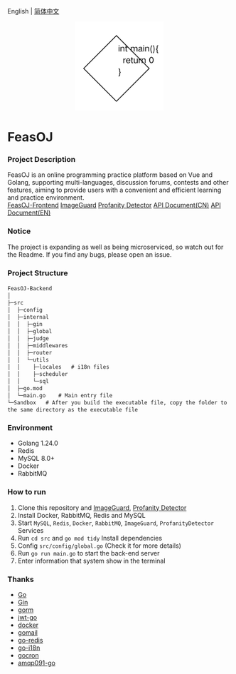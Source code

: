 English | [简体中文](README_CN.md)
<p align="center">
    <a href="https://github.com/ClaretWheel1481/FeasOJ-Backend">
        <img src="public/logo.png" height="200"/>
    </a>
</p>

# FeasOJ
### Project Description
FeasOJ is an online programming practice platform based on Vue and Golang, supporting multi-languages, discussion forums, contests and other features, aiming to provide users with a convenient and efficient learning and practice environment.
<br>
[FeasOJ-Frontend](https://github.com/ClaretWheel1481/FeasOJ)
[ImageGuard](https://github.com/ClaretWheel1481/ImageGuard)
[Profanity Detector](https://github.com/ClaretWheel1481/ProfanityDetector)
[API Document(CN)](https://claret-feasoj.apifox.cn)
[API Document(EN)](https://claret-feasoj.apifox.cn/en/)

### Notice
The project is expanding as well as being microserviced, so watch out for the Readme.
If you find any bugs, please open an issue.

### Project Structure
```
FeasOJ-Backend
│ 
├─src
│  ├─config
│  ├─internal
│  │  ├─gin
│  │  ├─global
│  │  ├─judge
│  │  ├─middlewares
│  │  ├─router
│  │  └─utils
│  │    ├─locales   # i18n files
│  │    ├─scheduler
│  │    └─sql
│  ├─go.mod
│  └─main.go    # Main entry file
└─Sandbox   # After you build the executable file, copy the folder to the same directory as the executable file
```

### Environment
- Golang 1.24.0
- Redis
- MySQL 8.0+
- Docker
- RabbitMQ

### How to run
1. Clone this repository and [ImageGuard](https://github.com/ClaretWheel1481/ImageGuard), [Profanity Detector](https://github.com/ClaretWheel1481/ProfanityDetector)
2. Install Docker, RabbitMQ, Redis and MySQL
3. Start `MySQL`, `Redis`, `Docker`, `RabbitMQ`, `ImageGuard`, `ProfanityDetector` Services
4. Run `cd src` and `go mod tidy` Install dependencies
5. Config `src/config/global.go` (Check it for more details)
6. Run `go run main.go` to start the back-end server
7. Enter information that system show in the terminal

### Thanks
- [Go](https://github.com/golang/go)
- [Gin](https://github.com/gin-gonic/gin)
- [gorm](https://github.com/go-gorm/gorm)
- [jwt-go](https://github.com/golang-jwt/jwt)
- [docker](https://github.com/moby/moby)
- [gomail](https://github.com/go-gomail/gomail)
- [go-redis](https://github.com/redis/go-redis)
- [go-i18n](https://github.com/nicksnyder/go-i18n)
- [gocron](https://github.com/go-co-op/gocron)
- [amqp091-go](https://github.com/rabbitmq/amqp091-go)
